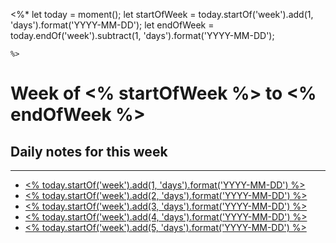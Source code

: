 <%* 
	let today = moment();
	let startOfWeek = today.startOf('week').add(1, 'days').format('YYYY-MM-DD');
	let endOfWeek = today.endOf('week').subtract(1, 'days').format('YYYY-MM-DD');
	
	%>
# Week of <% startOfWeek %> to <% endOfWeek %>
## Daily notes for this week
___
- [<% today.startOf('week').add(1, 'days').format('YYYY-MM-DD') %>](<% today.startOf('week').add(1, 'days').format('YYYY-MM-DD') %>)
- [<% today.startOf('week').add(2, 'days').format('YYYY-MM-DD') %>](<% today.startOf('week').add(2, 'days').format('YYYY-MM-DD') %>)
- [<% today.startOf('week').add(3, 'days').format('YYYY-MM-DD') %>](<% today.startOf('week').add(3, 'days').format('YYYY-MM-DD') %>)
- [<% today.startOf('week').add(4, 'days').format('YYYY-MM-DD') %>](<% today.startOf('week').add(4, 'days').format('YYYY-MM-DD') %>)
- [<% today.startOf('week').add(5, 'days').format('YYYY-MM-DD') %>](<% today.startOf('week').add(5, 'days').format('YYYY-MM-DD') %>)